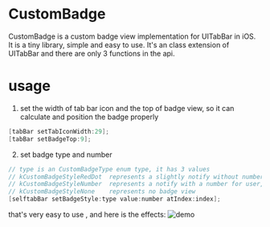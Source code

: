 # CustomBadge

CustomBadge is a custom badge view implementation for UITabBar in iOS. It is a tiny library, simple and easy to use. It's an class extension of UITabBar and there are only 3 functions in the api.

# usage 

1. set the width of tab bar icon and the top of badge view, so it can calculate and position the badge properly
```Objective-c
[tabBar setTabIconWidth:29];
[tabBar setBadgeTop:9];
```

2. set badge type and number 
```Objective-c
// type is an CustomBadgeType enum type, it has 3 values
// kCustomBadgeStyleRedDot  represents a slightly notify without number for user
// kCustomBadgeStyleNumber  represents a notify with a number for user, and the badge will adjust its width automatically and show '...' when  the number is larger than 99
// kCustomBadgeStyleNone    represents no badge view
[selftabBar setBadgeStyle:type value:number atIndex:index];
```

that's very easy to use , and here is the effects:
![demo](https://github.com/MRsummer/CustomBadge/edit/master/demo.gif)
